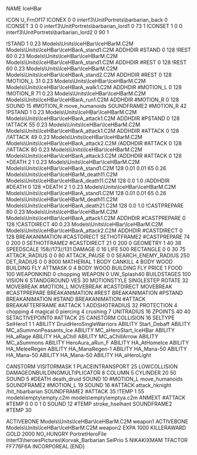 NAME IceHBar

ICON U_FrnOf17
ICONEX 0 0 interf3\UnitPortrets\barbarian_back 0
ICONSET 3 0 0 interf3\UnitPortrets\barbarian_lord1 0 73 1
ICONSET 1 0 0 interf3\UnitPortrets\barbarian_lord2 0 90 1

!STAND          1 0.23 Models\Units\IceHBar\IceHBarM.C2M Models\Units\IceHBar\IceHBarA_stand1.C2M
ADDHDIR #STAND 0 128
!REST          60 0.23 Models\Units\IceHBar\IceHBarM.C2M Models\Units\IceHBar\IceHBarA_stand1.C2M
ADDHDIR #REST 0 128
!REST          60 0.23 Models\Units\IceHBar\IceHBarM.C2M Models\Units\IceHBar\IceHBarA_stand2.C2M
ADDHDIR #REST 0 128
!MOTION_L      31 0.23 Models\Units\IceHBar\IceHBarM.C2M Models\Units\IceHBar\IceHBarA_walk1.C2M
ADDHDIR #MOTION_L 0 128
!MOTION_R      71 0.23 Models\Units\IceHBar\IceHBarM.C2M Models\Units\IceHBar\IceHBarA_run1.C2M
ADDHDIR #MOTION_R 0 128
SOUND 15 #MOTION_R move_humanoids
SOUNDFRAME2 #MOTION_R 42
!PSTAND        1  0.23 Models\Units\IceHBar\IceHBarM.C2M Models\Units\IceHBar\IceHBarA_attack1.C2M
ADDHDIR #PSTAND 0 128 
!ATTACK        55 0.23 Models\Units\IceHBar\IceHBarM.C2M Models\Units\IceHBar\IceHBarA_attack1.C2M
ADDHDIR #ATTACK 0 128
/!ATTACK        49 0.23 Models\Units\IceHBar\IceHBarM.C2M Models\Units\IceHBar\IceHBarA_attack2.C2M
/ADDHDIR #ATTACK 0 128
/!ATTACK        80 0.23 Models\Units\IceHBar\IceHBarM.C2M Models\Units\IceHBar\IceHBarA_attack3.C2M
/ADDHDIR #ATTACK 0 128
*DEATH         2 1 0.23 Models\Units\IceHBar\IceHBarM.C2M Models\Units\IceHBar\IceHBarA_stand1.C2M 128 0.01 0.01   65 0.26 Models\Units\IceHBar\IceHBarM_death11.C2M Models\Units\IceHBar\IceHBarA_death11.C2M 128 0.0 1.0 
/ADDHDIR #DEATH 0 128
*DEATH         2 1 0.23 Models\Units\IceHBar\IceHBarM.C2M Models\Units\IceHBar\IceHBarA_stand1.C2M 128 0.01 0.01   65 0.26 Models\Units\IceHBar\IceHBarM_death11.C2M Models\Units\IceHBar\IceHBarA_death21.C2M 128 0.0 1.0 
!CASTPREPARE   80  0.23 Models\Units\IceHBar\IceHBarM.C2M Models\Units\IceHBar\IceHBarA_attack1.C2M
ADDHDIR #CASTPREPARE 0 128
!CASTDIRECT    40  0.23 Models\Units\IceHBar\IceHBarM.C2M Models\Units\IceHBar\IceHBarA_attack2.C2M
ADDHDIR #CASTDIRECT 0 128
BREAKANIMATION #CASTDIRECT
SETHOTFRAME2 #CASTPREPARE 74 0 200 0
SETHOTFRAME2 #CASTDIRECT 21 0 200 0
GEOMETRY 1 40 38
SPEEDSCALE 158//173//131
DAMAGE   0 16
LIFE     500
RECTANGLE 0 0 30 75
ATTACK_RADIUS 0 0 80
ATTACK_PAUSE 0 0
SEARCH_ENEMY_RADIUS 250
DET_RADIUS 0 0 8000
MATHERIAL 1 BODY
CANKILL 4 BODY WOOD BUILDING FLY
ATTMASK 0 4 BODY WOOD BUILDING FLY
PRICE 1 FOOD 100
WEAPONKIND 0 chopping
WEAPON 0 UW_Splash40
BUILDSTAGES 100
VISION 6
STANDGROUND
VES 30
MOTIONSTYLE SINGLESTEP
ROTATE 32
MOVEBREAK #MOTION_L
MOVEBREAK #CASTDIRECT
MOVEBREAK #CASTPREPARE
BREAKANIMATION #REST
BREAKANIMATION #PSTAND
BREAKANIMATION #STAND
BREAKANIMATION #ATTACK
BREAKAFTERFRAME #ATTACK 1
ADDSHOTRADIUS 32
PROTECTION 4 chopping 4 magical 0 piercing 4 crushing 7
UNITRADIUS 16
ZPOINTS 40 40
SETACTIVEPOINT0 #ATTACK 25
CANSTORM
COLLISION 16
SELTYPE SelHero1 1 1
ABILITY DruidHeroSingleWarriors
ABILITY Start_Debaff
ABILITY MC_aSummonPeasants_Ice
ABILITY MC_aHeroStart_IceHBar
ABILITY HA_aRage
ABILITY HA_aChill 
ABILITY MC_aChillArrow 
ABILITY MC_aSummons
ABILITY HeroAura_aRun_F
ABILITY HA_AtHomeIce
ABILITY HA_MeleeRegen
ABILITY HA_ManaRegen-1
ABILITY HA_Mana-50
ABILITY HA_Mana-50
ABILITY HA_Mana-50
ABILITY HA_aHeroLight

CANSTORM
VISITORMASK 1
PLACEINTRANSPORT 25
LOWCOLLISION
DAMAGEONBUILDINGMULTIPLICATOR 8
COLUMN 5
CYLINDER 20 50
SOUND 5 #DEATH death_druid
SOUND 10 #MOTION_L move_humanoids
SOUNDFRAME2 #MOTION_L 19
SOUND 16 #ATTACK attack_hknight
/hit_hbarbarian
SOUNDFRAME2 #ATTACK 35
!TEMP  1 55 models\empty\empty.c2m models\empty\emptya.c2m
ANMEXT #ATTACK #TEMP 0 0 0 1 0
SOUND 12 #TEMP stroke_hselhant
SOUNDFRAME2 #TEMP 30

ACTIVEBONE Models\Units\IceHBar\IceHBarM.C2M weapon1
ACTIVEBONE Models\Units\IceHBar\IceHBarM.C2M weapon2
EXPA 1000
KILLERAWARD             GOLD 2000
NO_HUNGRY
PortretHeroFile Interf3\heroesPictures\Korvak_Barbarian
SelPrio 5
NIKAKIXMAM
TFACTOR FF776F6A
INCORPOREAL
[END]
